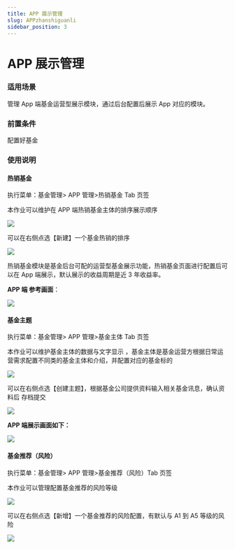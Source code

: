 ```yaml
---
title: APP 展示管理
slug: APPzhanshiguanli
sidebar_position: 3
---
```



# APP 展示管理

### 适用场景

管理 App 端基金运营型展示模块，通过后台配置后展示 App 对应的模块。

### 前置条件

配置好基金

### 使用说明

#### 热销基金

执行菜单：基金管理&gt; APP 管理&gt;热销基金 Tab 页签

本作业可以维护在 APP 端热销基金主体的排序展示顺序

<img src="/assets/THeDb4yWToo2Wgxjyd0cPuZNn3d.png" src-width="3000" src-height="1150" align="center"/>

可以在右侧点选【新建】一个基金热销的排序

<img src="/assets/Vz4AbYplTokO9cxBT1qcS03YnFb.png" src-width="3008" src-height="1286" align="center"/>

热销基金模块是基金后台可配的运营型基金展示功能，热销基金页面进行配置后可以在 App 端展示，默认展示的收益周期是近 3 年收益率。

**APP 端 参考画面**：

<img src="/assets/BMl0bK93ho5wyixzlYNctDrSnPg.png" src-width="958" src-height="1722"/>

#### 基金主题

执行菜单：基金管理&gt; APP 管理&gt;基金主体 Tab 页签

本作业可以维护基金主体的数据与文字显示 ，基金主体是基金运营方根据日常运营需求配置不同类的基金主体和介绍，并配置对应的基金标的

<img src="/assets/TeTTbv9yDoo8UzxgRjXcXW8bnjh.png" src-width="2990" src-height="1148" align="center"/>

可以在右侧点选【创建主题】，根据基金公司提供资料输入相关基金讯息，确认资料后 存档提交

<img src="/assets/XALNbi787oro9hxxVjjcezYsnie.png" src-width="2988" src-height="1666" align="center"/>

**APP 端展示画面如下：**

<img src="/assets/St5QbZSn4oztjpxcIYRclRKendh.png" src-width="686" src-height="1482"/>

#### 基金推荐（风险）

执行菜单：基金管理&gt; APP 管理&gt;基金推荐（风险）Tab 页签

本作业可以管理配置基金推荐的风险等级

<img src="/assets/S7PIbych0oug3RxQawOchLCHnCc.png" src-width="3006" src-height="1436" align="center"/>

可以在右侧点选【新增】一个基金推荐的风险配置，有默认与 A1 到 A5 等级的风险

<img src="/assets/XCqWbIjRPo13u5xQVBmcdZixnec.png" src-width="2992" src-height="1432" align="center"/>

